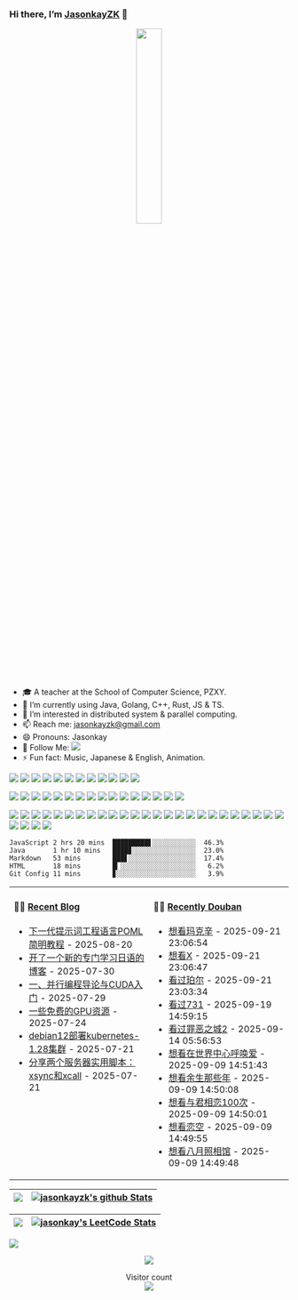 ### Hi there, I’m [JasonkayZK](https://jasonkayzk.github.io/) 👋 


<p align="center">
  <img src="https://cdn.jsdelivr.net/gh/jasonkayzk/jasonkayzk@master/hello-world.gif" width="30%">
</p>


- 🎓 A teacher at the School of Computer Science, PZXY.
- 🌱 I’m currently using Java, Golang, C++, Rust, JS & TS.
- 👯 I’m interested in distributed system & parallel computing.
- 📫 Reach me: jasonkayzk@gmail.com
- 😄 Pronouns: Jasonkay
- 👏 Follow Me: [![](https://img.shields.io/github/followers/jasonkayzk?label=follow%20me&style=social)](https://github.com/jasonkayzk/)
- ⚡ Fun fact: Music, Japanese & English, Animation.

<!-- <p align="center">
<img width="500" src="https://metrics.lecoq.io/jasonkayzk?template=classic&repositories.forks=true&followup=1&followup.sections=repositories&config.timezone=Asia%2FShanghai&config.padding=0%2C%204%20%2B%2011%25/" alt="Github Metrics"/>
<br>
</p> -->


[![](https://img.shields.io/badge/Windows-10-2376bc?style=flat-square&logo=windows&logoColor=ffffff)](https://www.microsoft.com/windows/get-windows-10)
[![](https://img.shields.io/badge/Linux-Ubuntu-2376bc?style=flat-square&logo=ubuntu&logoColor=ffffff)](https://ubuntu.com/)
[![](https://img.shields.io/badge/Linux-Centos-2376bc?style=flat-square&logo=centos&logoColor=ffffff)](https://www.centos.org/)
[![](https://img.shields.io/badge/MacOS-Monterey-2376bc?style=flat-square&logo=apple&logoColor=ffffff)](https://www.apple.com/)
[![](https://img.shields.io/badge/IDE-Visual%20Studio%20Code-blue?style=flat-square&logo=visual-studio-code&logoColor=ffffff)](https://code.visualstudio.com/)
[![](https://img.shields.io/badge/Intellij-Idea-blue?style=flat-square&logo=intellijidea&logoColor=ffffff)](https://www.jetbrains.com/idea/)
[![](https://img.shields.io/badge/IDE-Goland-blue?style=flat-square&logo=jetbrains&logoColor=ffffff)](https://www.jetbrains.com/go/)
[![](https://img.shields.io/badge/IDE-PyCharm-blue?style=flat-square&logo=jetbrains&logoColor=ffffff)](https://www.jetbrains.com/pycharm/)
[![](https://img.shields.io/badge/IDE-Clion-blue?style=flat-square&logo=jetbrains&logoColor=ffffff)](https://www.jetbrains.com/clion/)
[![](https://img.shields.io/badge/IDE-WebStorm-blue?style=flat-square&logo=jetbrains&logoColor=ffffff)](https://www.jetbrains.com/webstorm/)
[![](https://img.shields.io/badge/Andriod-Studio-blue?style=flat-square&logo=android&logoColor=ffffff)](https://developer.android.com/studio/)
[![](https://img.shields.io/badge/Linux-Vim-blue?style=flat-square&logo=vim&logoColor=ffffff)](https://www.vim.org/)

[![](https://img.shields.io/badge/-Java-007396?style=flat-square&logo=java&logoColor=ffffff)](https://www.java.com/)
[![](https://img.shields.io/badge/-Golang-f05032?style=flat-square&logo=go&logoColor=ffffff)](https://golang.org/)
[![](https://img.shields.io/badge/-C++-269539?style=flat-square&logo=c%2B%2B&logoColor=ffffff)](https://www.cplusplus.com/)
[![](https://img.shields.io/badge/-Rust-003545?style=flat-square&logo=rust&logoColor=ffffff)](https://www.rust-lang.org/)
[![](https://img.shields.io/badge/-Python-3776AB?style=flat-square&logo=python&logoColor=ffffff)](https://www.python.org/)
[![](https://img.shields.io/badge/-Scala-2496ED?style=flat-square&logo=scala&logoColor=ffffff)](https://www.scala-lang.org/)
[![](https://img.shields.io/badge/-JavaScript-f7e018?style=flat-square&logo=javascript&logoColor=white)](https://www.ecma-international.org/)
[![](https://img.shields.io/badge/-HTML5-E34F26?style=flat-square&logo=html5&logoColor=white)](https://html.spec.whatwg.org/)
[![](https://img.shields.io/badge/-CSS3-1572B6?style=flat-square&logo=css3&logoColor=white)](https://www.w3.org/Style/CSS/)
[![](https://img.shields.io/badge/-Less-43853d?style=flat-square&logo=less&logoColor=white)](https://lesscss.org/)
[![](https://img.shields.io/badge/TypeScript-cb3837?style=flat-square&logo=TypeScript&logoColor=ffffff)](https://www.typescriptlang.org/)
[![](https://img.shields.io/badge/Kotlin-2496ED?style=flat-square&logo=kotlin&logoColor=ffffff)](https://kotlinlang.org/)
[![](https://img.shields.io/badge/Dart-003545?style=flat-square&logo=dart&logoColor=ffffff)](https://dart.dev/)
[![](https://img.shields.io/badge/Lua-cb3837?style=flat-square&logo=lua&logoColor=ffffff)](https://www.lua.org/)
[![](https://img.shields.io/badge/Shell-f05032?style=flat-square&logo=powershell&logoColor=ffffff)](https://www.shell.com/)
[![](https://img.shields.io/badge/C%23-43853d?style=flat-square&logo=CSharp&logoColor=ffffff)](https://docs.microsoft.com/en-us/dotnet/csharp/)


[![](https://img.shields.io/badge/-Spring-6DB33F?style=flat-square&logo=spring&logoColor=white)](https://spring.io/projects/spring-framework/)
[![](https://img.shields.io/badge/-Docker-2496ED?style=flat-square&logo=docker&logoColor=ffffff)](https://www.docker.com/)
[![](https://img.shields.io/badge/-MySQL-003545?style=flat-square&logo=mysql&logoColor=white)](https://www.mysql.com/)
[![](https://img.shields.io/badge/-PostgreSQL-005571?style=flat-square&logo=postgresql&logoColor=white)](https://www.postgresql.org/)
[![](https://img.shields.io/badge/-NPM-cb3837?style=flat-square&logo=npm&logoColor=white)](https://npmjs.com/)
[![](https://img.shields.io/badge/-Git-f05032?style=flat-square&logo=git&logoColor=white)](https://git-scm.com/)
[![](https://img.shields.io/badge/-Vue.js-4fc08d?style=flat-square&logo=vue.js&logoColor=ffffff)](https://vuejs.org/)
[![](https://img.shields.io/badge/React-cb3837?style=flat-square&logo=React&logoColor=ffffff)](https://reactjs.org/)
[![](https://img.shields.io/badge/-Electron-6DB33F?style=flat-square&logo=electron&logoColor=ffffff)](https://www.electronjs.org/)
[![](https://img.shields.io/badge/-Node.js-43853d?style=flat-square&logo=node.js&logoColor=ffffff)](https://nodejs.org/)
[![](https://img.shields.io/badge/-Nginx-269539?style=flat-square&logo=nginx&logoColor=ffffff)](https://nginx.org/)
[![](https://img.shields.io/badge/-Kubenetes-2496ED?style=flat-square&logo=kubernetes&logoColor=ffffff)](https://kubernetes.io/)
[![](https://img.shields.io/badge/-ElasticSearch-005571?style=flat-square&logo=elasticsearch&logoColor=white)](https://www.elastic.co/)
[![](https://img.shields.io/badge/-Redis-dc382d?style=flat-square&logo=redis&logoColor=white)](https://redis.io/)
[![](https://img.shields.io/badge/-Flutter-007396?style=flat-square&logo=flutter&logoColor=white)](https://flutter.dev/)
[![](https://img.shields.io/badge/-Gradle-f05032?style=flat-square&logo=gradle&logoColor=white)](https://gradle.org/)
[![](https://img.shields.io/badge/-RabbitMQ-269539?style=flat-square&logo=rabbitmq&logoColor=white)](https://www.rabbitmq.com/)
[![](https://img.shields.io/badge/-Yarn-2496ED?style=flat-square&logo=yarn&logoColor=white)](https://yarnpkg.com/)
[![](https://img.shields.io/badge/-Webpack-3776AB?style=flat-square&logo=webpack&logoColor=white)](https://webpack.js.org/)
[![](https://img.shields.io/badge/-MongoDB-6DB33F?style=flat-square&logo=mongodb&logoColor=white)](https://www.mongodb.com/)
[![](https://img.shields.io/badge/-Bootstrap-cb3837?style=flat-square&logo=bootstrap&logoColor=white)](https://getbootstrap.com/)
[![](https://img.shields.io/badge/-jQuery-003545?style=flat-square&logo=jquery&logoColor=white)](https://jquery.com/)
[![](https://img.shields.io/badge/-Tensorflow-fcc624?style=flat-square&logo=tensorflow&logoColor=white)](https://www.tensorflow.org/)
[![](https://img.shields.io/badge/-Keras-f05032?style=flat-square&logo=keras&logoColor=white)](https://keras.io/)
[![](https://img.shields.io/badge/-PyTorch-269539?style=flat-square&logo=pytorch&logoColor=white)](https://pytorch.org/)
[![](https://img.shields.io/badge/-Markdown-003545?style=flat-square&logo=markdown&logoColor=white)](https://daringfireball.net/projects/markdown/)
[![](https://img.shields.io/badge/-Istio-2496ED?style=flat-square&logo=istio&logoColor=white)](https://https://istio.io/)
[![](https://img.shields.io/badge/-Grafana-f05032?style=flat-square&logo=grafana&logoColor=white)](https://grafana.com/)
[![](https://img.shields.io/badge/-Prometheus-003545?style=flat-square&logo=prometheus&logoColor=white)](https://prometheus.io/)


<table width="800px">
<tr>
<td valign="top" width="50%">

#### 🤹‍♀️ <a href="https://jasonkayzk.github.io/" target="_blank">Recent Blog</a>

<!-- blog starts -->
* <a href='https://jasonkayzk.github.io/2025/08/20/%E4%B8%8B%E4%B8%80%E4%BB%A3%E6%8F%90%E7%A4%BA%E8%AF%8D%E5%B7%A5%E7%A8%8B%E8%AF%AD%E8%A8%80POML%E7%AE%80%E6%98%8E%E6%95%99%E7%A8%8B/' target='_blank'>下一代提示词工程语言POML简明教程</a> - 2025-08-20
* <a href='https://jasonkayzk.github.io/2025/07/30/%E5%BC%80%E4%BA%86%E4%B8%80%E4%B8%AA%E6%96%B0%E7%9A%84%E4%B8%93%E9%97%A8%E5%AD%A6%E4%B9%A0%E6%97%A5%E8%AF%AD%E7%9A%84%E5%8D%9A%E5%AE%A2/' target='_blank'>开了一个新的专门学习日语的博客</a> - 2025-07-30
* <a href='https://jasonkayzk.github.io/2025/07/29/%E4%B8%80%E3%80%81%E5%B9%B6%E8%A1%8C%E7%BC%96%E7%A8%8B%E5%AF%BC%E8%AE%BA%E4%B8%8ECUDA%E5%85%A5%E9%97%A8/' target='_blank'>一、并行编程导论与CUDA入门</a> - 2025-07-29
* <a href='https://jasonkayzk.github.io/2025/07/24/%E4%B8%80%E4%BA%9B%E5%85%8D%E8%B4%B9%E7%9A%84GPU%E8%B5%84%E6%BA%90/' target='_blank'>一些免费的GPU资源</a> - 2025-07-24
* <a href='https://jasonkayzk.github.io/2025/07/21/debian12%E9%83%A8%E7%BD%B2kubernetes-1-28%E9%9B%86%E7%BE%A4/' target='_blank'>debian12部署kubernetes-1.28集群</a> - 2025-07-21
* <a href='https://jasonkayzk.github.io/2025/07/21/%E5%88%86%E4%BA%AB%E4%B8%A4%E4%B8%AA%E6%9C%8D%E5%8A%A1%E5%99%A8%E5%AE%9E%E7%94%A8%E8%84%9A%E6%9C%AC%EF%BC%9Axsync%E5%92%8Cxcall/' target='_blank'>分享两个服务器实用脚本：xsync和xcall</a> - 2025-07-21
<!-- blog ends -->

</td>

<td valign="top" width="50%">

#### 🏊‍♂️ <a href="https://www.douban.com/people/219317116/" target="_blank">Recently Douban</a>

<!-- douban starts -->
* <a href='https://movie.douban.com/subject/35891632/' target='_blank'>想看玛克辛</a> - 2025-09-21 23:06:54
* <a href='https://movie.douban.com/subject/35240920/' target='_blank'>想看X</a> - 2025-09-21 23:06:47
* <a href='https://movie.douban.com/subject/35801819/' target='_blank'>看过珀尔</a> - 2025-09-21 23:03:34
* <a href='https://movie.douban.com/subject/27605659/' target='_blank'>看过731</a> - 2025-09-19 14:59:15
* <a href='https://movie.douban.com/subject/1428055/' target='_blank'>看过罪恶之城2</a> - 2025-09-14 05:56:53
* <a href='https://movie.douban.com/subject/1315570/' target='_blank'>想看在世界中心呼唤爱</a> - 2025-09-09 14:51:43
* <a href='https://movie.douban.com/subject/35418583/' target='_blank'>想看余生那些年</a> - 2025-09-09 14:50:08
* <a href='https://movie.douban.com/subject/26766760/' target='_blank'>想看与君相恋100次</a> - 2025-09-09 14:50:01
* <a href='https://movie.douban.com/subject/3003830/' target='_blank'>想看恋空</a> - 2025-09-09 14:49:55
* <a href='https://movie.douban.com/subject/1306471/' target='_blank'>想看八月照相馆</a> - 2025-09-09 14:49:48
<!-- douban ends -->

</td>
</tr>


<!-- code_time starts -->

```text
JavaScript 2 hrs 20 mins  █████████▋░░░░░░░░░░░  46.3%
Java       1 hr 10 mins   ████▊░░░░░░░░░░░░░░░░  23.0%
Markdown   53 mins        ███▋░░░░░░░░░░░░░░░░░  17.4%
HTML       18 mins        █▎░░░░░░░░░░░░░░░░░░░   6.2%
Git Config 11 mins        ▊░░░░░░░░░░░░░░░░░░░░   3.9%
```

<!-- code_time ends -->

</table>


|![](https://github-readme-stats.vercel.app/api?username=jasonkayzk&&show_icons=true&title_color=ffffff&icon_color=bb2acf&text_color=daf7dc&bg_color=151515)|[![jasonkayzk's github Stats](https://stats.justsong.cn/api/github?username=JasonkayZK&theme=dark)](https://github.com/JasonkayZK/jasonkayzk/)|
|-|-|


|![](https://github-readme-stats.vercel.app/api/top-langs/?username=jasonkayzk&layout=compact&theme=tokyonight&langs_count=10)|[![jasonkay's LeetCode Stats](https://stats.justsong.cn/api/leetcode?username=jasonkay&cn_username=jasonkay&theme=dark)](https://leetcode-cn.com/u/jasonkay/)|
|-|-|


![](https://activity-graph.herokuapp.com/graph?username=jasonkayzk&theme=redical)


<p align="center">
<a href="https://jasonkayzk.github.io/chat/"><img src="https://chat-room-6jyt.onrender.com/room/@JasonkayZK/svg?width=750&height=340&limit=20&theme=light&title=JasonayZK@github:%20~&fontSize=13"></a>
</p>


<p align="center"> 
  Visitor count<br>
  <img src="https://profile-counter.glitch.me/jasonkayzk/count.svg" />
</p>
